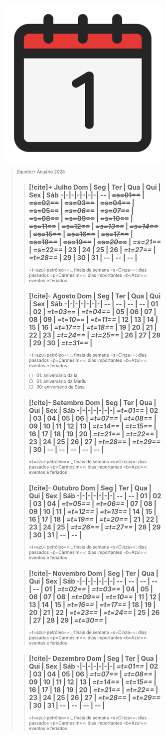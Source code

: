 ![image](.attachments/200f9579b97a40474992ae624fd8b13884f54a7c.png) 
---
> [!quote]+ Anuário 2024
> > [!cite]+ Julho
> > Dom | Seg | Ter | Qua | Qui | Sex | Sáb
> > -|-|-|-|-|-|-|
> > -- | ~~=s=01==~~ | ~~=s=02==~~ | ~~=s=03==~~ | ~~=s=04==~~ | ~~=s=05==~~ | ~~_=s=06==_~~ |
> > ~~_=s=07==_~~ | ~~=s=08==~~ | ~~=s=09==~~ | ~~=s=10==~~ | ~~=s=11==~~ | ~~=s=12==~~ | ~~_=s=13==_~~ |
> > ~~_=s=14==_~~ | ~~=s=15==~~ | ~~=s=16==~~ | ~~=s=17==~~ | ~~=s=18==~~ | ~~=s=19==~~ | **~~=s=_20_==~~** |
> > **_=s=21==_** | **=s=22==** | **23** | **24** | **25** | **26** | **_=t=27==_** |
> > **_=t=28==_** | **29** | **30** | **31** | -- | -- | -- |
> > ---
> > =t=azul-petróleo==:_ finais de semana
> >  =s=Cinza==: dias passados
> > =p=Carmesim==: dias importantes
> > =b=Azul==: eventos e feriados
>
> > [!cite]- Agosto
> >  Dom | Seg | Ter | Qua | Qui | Sex | Sáb
> > -|-|-|-|-|-|-|
> > -- | -- | -- | -- | **01** | **02** | **=t=_03_==** |
> > **_=t=04==_** | 05 | 06 | 07 | 08 | 09 | =t=_10_== |
> > _=t=11==_ | 12 | 13 | 14 | 15 | 16 | _=t=17==_ |
> > _=t=18==_ | 19 | 20 | 21 | 22 | 23 | _=t=24==_ |
> > _=t=25==_ | 26 | 27 | 28 | 29 | 30 | _=t=31==_ |
> > ---
> > =t=azul-petróleo==:_ finais de semana
> >  =s=Cinza==: dias passados
> > =p=Carmesim==: dias importantes
> > =b=Azul==: eventos e feriados
> > - [ ]  01: aniversário da Ia
> > - [ ]  01: aniversário da Marilu
> > - [ ]  30: aniversário da Sása
>
> > [!cite]- Setembro
> >  Dom | Seg | Ter | Qua | Qui | Sex | Sáb
> > -|-|-|-|-|-|-|
> >  _=t=01==_ | 02 | 03 | 04 | 05 | 06 | _=t=07==_ |
> > _=t=08==_ | 09 | 10 | 11 | 12 | 13 | _=t=14==_ |
> > _=t=15==_ | 16 | 17 | 18 | 19 | 20 | _=t=21==_ |
> > _=t=22==_ | 23 | 24 | 25 | 26 | 27 | _=t=28==_ |
> > _=t=29==_ | 30 | -- | -- | -- | -- | -- |
> > ---
> > =t=azul-petróleo==:_ finais de semana
> >  =s=Cinza==: dias passados
> > =p=Carmesim==: dias importantes
> > =b=Azul==: eventos e feriados
>
> > [!cite]- Outubro
> > Dom | Seg | Ter | Qua | Qui | Sex | Sáb
> > -|-|-|-|-|-|-|
> >  -- | -- | 01 | 02 | 03 | 04 | _=t=05==_ |
> > _=t=06==_ | 07 | 08 | 09 | 10 | 11 | _=t=12==_ |
> > _=t=13==_ | 14 | 15 | 16 | 17 | 18 | _=t=19==_ |
> > _=t=20==_ | 21 | 22 | 23 | 24 | 25 | _=t=26==_ |
> > _=t=27==_ | 28 | 29 | 30 | 31 | -- | -- |
> > ---
> > =t=azul-petróleo==:_ finais de semana
> >  =s=Cinza==: dias passados
> > =p=Carmesim==: dias importantes
> > =b=Azul==: eventos e feriados
>
> > [!cite]- Novembro
> >   Dom | Seg | Ter | Qua | Qui | Sex | Sáb
> > -|-|-|-|-|-|-|
> >  -- | -- | -- | -- | -- | 01 | _=t=02==_ |
> > _=t=03==_ | 04 | 05 | 06 | 07 | 08 | _=t=09==_ |
> > _=t=10==_ | 11 | 12 | 13 | 14 | 15 | _=t=16==_ |
> > _=t=17==_ | 18 | 19 | 20 | 21 | 22 | _=t=23==_ |
> > _=t=24==_ | 25 | 26 | 27 | 28 | 29 | _=t=30==_ |
> > ---
> > =t=azul-petróleo==:_ finais de semana
> >  =s=Cinza==: dias passados
> > =p=Carmesim==: dias importantes
> > =b=Azul==: eventos e feriados
>
> > [!cite]- Dezembro
> >   Dom | Seg | Ter | Qua | Qui | Sex | Sáb
> > -|-|-|-|-|-|-|
> >  _=t=01==_ | 02 | 03 | 04 | 05 | 06 | _=t=07==_ |
> > _=t=08==_ | 09 | 10 | 11 | 12 | 13 | _=t=14==_ |
> > _=t=15==_ | 16 | 17 | 18 | 19 | 20 | _=t=21==_ |
> > _=t=22==_ | 23 | 24 | 25 | 26 | 27 | _=t=28==_ |
> > _=t=29==_ | 30 | 31 | -- | -- | -- | -- |
> > ---
> > =t=azul-petróleo==:_ finais de semana
> >  =s=Cinza==: dias passados
> > =p=Carmesim==: dias importantes
> > =b=Azul==: eventos e feriados